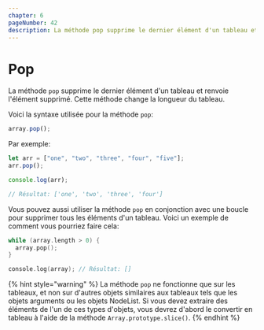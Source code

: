 ```yaml
---
chapter: 6
pageNumber: 42
description: La méthode pop supprime le dernier élément d'un tableau et renvoie l'élément supprimé. Cette méthode change la longueur du tableau.
---
```


# Pop

La méthode `pop` supprime le dernier élément d'un tableau et renvoie l'élément supprimé. Cette méthode change la longueur du tableau.

Voici la syntaxe utilisée pour la méthode `pop`:

```javascript
array.pop();
```

Par exemple:

```javascript
let arr = ["one", "two", "three", "four", "five"];
arr.pop();

console.log(arr);

// Résultat: ['one', 'two', 'three', 'four']
```

Vous pouvez aussi utiliser la méthode `pop` en conjonction avec une boucle pour supprimer tous les éléments d'un tableau. Voici un exemple de comment vous pourriez faire cela:

```c
while (array.length > 0) {
  array.pop();
}

console.log(array); // Résultat: []
```

{% hint style="warning" %}
La méthode `pop` ne fonctionne que sur les tableaux, et non sur d'autres objets similaires aux tableaux tels que les objets arguments ou les objets NodeList. Si vous devez extraire des éléments de l'un de ces types d'objets, vous devrez d'abord le convertir en tableau à l'aide de la méthode `Array.prototype.slice()`.
{% endhint %}
